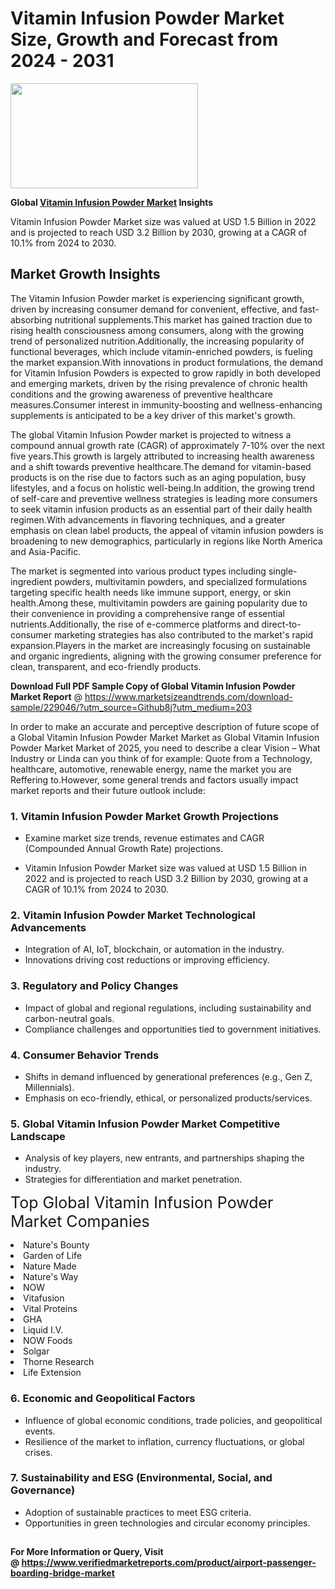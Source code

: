 <H1>Vitamin Infusion Powder Market Size, Growth and Forecast from 2024 - 2031</H1><img class="aligncenter size-medium wp-image-584254" src="https://thirdeyenews.in/wp-content/uploads/2024/09/Global-Market-Research-300x168.jpeg" alt="" width="300" height="168" /><p><strong>Global&nbsp;<a href="https://www.marketsizeandtrends.com/download-sample/229046/?utm_source=Github8j?utm_medium=203">Vitamin Infusion Powder Market</a> Insights</strong></p><p>Vitamin Infusion Powder Market size was valued at USD 1.5 Billion in 2022 and is projected to reach USD 3.2 Billion by 2030, growing at a CAGR of 10.1% from 2024 to 2030.</p><p><h2>Market Growth Insights</h2> <p>The Vitamin Infusion Powder market is experiencing significant growth, driven by increasing consumer demand for convenient, effective, and fast-absorbing nutritional supplements.This market has gained traction due to rising health consciousness among consumers, along with the growing trend of personalized nutrition.Additionally, the increasing popularity of functional beverages, which include vitamin-enriched powders, is fueling the market expansion.With innovations in product formulations, the demand for Vitamin Infusion Powders is expected to grow rapidly in both developed and emerging markets, driven by the rising prevalence of chronic health conditions and the growing awareness of preventive healthcare measures.Consumer interest in immunity-boosting and wellness-enhancing supplements is anticipated to be a key driver of this market's growth.</p> <p>The global Vitamin Infusion Powder market is projected to witness a compound annual growth rate (CAGR) of approximately 7-10% over the next five years.This growth is largely attributed to increasing health awareness and a shift towards preventive healthcare.The demand for vitamin-based products is on the rise due to factors such as an aging population, busy lifestyles, and a focus on holistic well-being.In addition, the growing trend of self-care and preventive wellness strategies is leading more consumers to seek vitamin infusion products as an essential part of their daily health regimen.With advancements in flavoring techniques, and a greater emphasis on clean label products, the appeal of vitamin infusion powders is broadening to new demographics, particularly in regions like North America and Asia-Pacific.</p> <p>The market is segmented into various product types including single-ingredient powders, multivitamin powders, and specialized formulations targeting specific health needs like immune support, energy, or skin health.Among these, multivitamin powders are gaining popularity due to their convenience in providing a comprehensive range of essential nutrients.Additionally, the rise of e-commerce platforms and direct-to-consumer marketing strategies has also contributed to the market's rapid expansion.Players in the market are increasingly focusing on sustainable and organic ingredients, aligning with the growing consumer preference for clean, transparent, and eco-friendly products.</p> <p><span class=""><strong>Download Full PDF Sample Copy of Global Vitamin Infusion Powder Market Report</strong> @ <a href="https://www.marketsizeandtrends.com/download-sample/229046/?utm_source=Github8j?utm_medium=203" target="_blank">https://www.marketsizeandtrends.com/download-sample/229046/?utm_source=Github8j?utm_medium=203</a></span></p><p>In order to make an accurate and perceptive description of future scope of a Global&nbsp;Vitamin Infusion Powder Market Market as Global&nbsp;Vitamin Infusion Powder Market Market of 2025, you need to describe a clear Vision &ndash; What Industry or Linda can you think of for example: Quote from a Technology, healthcare, automotive, renewable energy, name the market you are Reffering to.However, some general trends and factors usually impact market reports and their future outlook include:</p><h3>1.&nbsp;<strong>Vitamin Infusion Powder Market Growth Projections</strong></h3><ul><li>Examine market size trends, revenue estimates and CAGR (Compounded Annual Growth Rate) projections.</li><li><p>Vitamin Infusion Powder Market size was valued at USD 1.5 Billion in 2022 and is projected to reach USD 3.2 Billion by 2030, growing at a CAGR of 10.1% from 2024 to 2030.</p></li></ul><h3>2.&nbsp;<strong>Vitamin Infusion Powder Market Technological Advancements</strong></h3><ul><li>Integration of AI, IoT, blockchain, or automation in the industry.</li><li>Innovations driving cost reductions or improving efficiency.</li></ul><h3>3.&nbsp;<strong>Regulatory and Policy Changes</strong></h3><ul><li>Impact of global and regional regulations, including sustainability and carbon-neutral goals.</li><li>Compliance challenges and opportunities tied to government initiatives.</li></ul><h3>4.&nbsp;<strong>Consumer Behavior Trends</strong></h3><ul><li>Shifts in demand influenced by generational preferences (e.g., Gen Z, Millennials).</li><li>Emphasis on eco-friendly, ethical, or personalized products/services.</li></ul><h3>5.&nbsp;<strong>Global Vitamin Infusion Powder Market Competitive Landscape</strong></h3><ul><li>Analysis of key players, new entrants, and partnerships shaping the industry.</li><li>Strategies for differentiation and market penetration.</li></ul><p data-pm-slice="1 1 []"><span style="color: inherit; font-family: inherit; font-size: 25px;">Top Global Vitamin Infusion Powder Market Companies</span></p><div class="" data-test-id=""><p><li>Nature's Bounty</li><li> Garden of Life</li><li> Nature Made</li><li> Nature's Way</li><li> NOW</li><li> Vitafusion</li><li> Vital Proteins</li><li> GHA</li><li> Liquid I.V.</li><li> NOW Foods</li><li> Solgar</li><li> Thorne Research</li><li> Life Extension</li></p></div><h3>6.&nbsp;<strong>Economic and Geopolitical Factors</strong></h3><ul><li>Influence of global economic conditions, trade policies, and geopolitical events.</li><li>Resilience of the market to inflation, currency fluctuations, or global crises.</li></ul><h3>7.&nbsp;<strong>Sustainability and ESG (Environmental, Social, and Governance)</strong></h3><ul><li>Adoption of sustainable practices to meet ESG criteria.</li><li>Opportunities in green technologies and circular economy principles.</li></ul><h2><strong style="font-size: 14px;">For More Information or Query, Visit @&nbsp;</strong><a style="background-color: #ffffff; font-size: 14px;" href="https://www.marketsizeandtrends.com/report/vitamin-infusion-powder-market/" target="_blank">https://www.verifiedmarketreports.com/product/airport-passenger-boarding-bridge-market</a></h2>